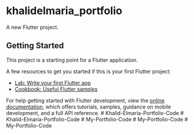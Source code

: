 # khalidelmaria_portfolio

A new Flutter project.

## Getting Started

This project is a starting point for a Flutter application.

A few resources to get you started if this is your first Flutter project:

- [Lab: Write your first Flutter app](https://docs.flutter.dev/get-started/codelab)
- [Cookbook: Useful Flutter samples](https://docs.flutter.dev/cookbook)

For help getting started with Flutter development, view the
[online documentation](https://docs.flutter.dev/), which offers tutorials,
samples, guidance on mobile development, and a full API reference.
#   K h a l i d - E l m a r i a - P o r t f o l i o - C o d e  
 #   K h a l i d - E l m a r i a - P o r t f o l i o - C o d e  
 #   M y - P o r t f o l i o - C o d e  
 #   M y - P o r t f o l i o - C o d e  
 #   M y - P o r t f o l i o - C o d e  
 